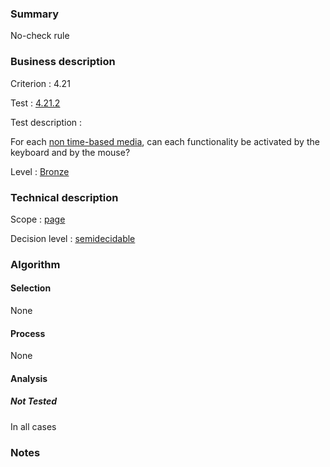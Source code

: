 ### Summary

No-check rule

### Business description

Criterion : 4.21

Test : [4.21.2](http://www.accessiweb.org/index.php/accessiweb-22-english-version.html#test-4-21-2)

Test description :

For each [non time-based
media](http://www.braillenet.org/accessibilite/referentiel-aw21-en/glossaire.php#mMediaNoTemp),
can each functionality be activated by the keyboard and by the mouse?

Level : [Bronze](/en/category/rules-design/accessiweb-11/level/bronze)

### Technical description

Scope : [page](/en/category/rules-design/accessiweb-11/scope/page)

Decision level :
[semidecidable](/en/category/rules-design/accessiweb-11/decision-level/semidecidable)

### Algorithm

#### Selection

None

#### Process

None

#### Analysis

##### Not Tested

In all cases

### Notes


